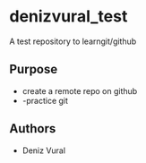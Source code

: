 # denizvural_test
A test repository to learngit/github

## Purpose
- create a remote repo on github
- -practice git

## Authors
- Deniz Vural




